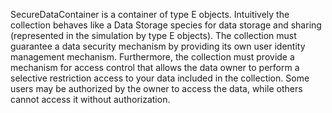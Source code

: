 SecureDataContainer <E> is a container of type E objects. Intuitively the collection behaves like
a Data Storage species for data storage and sharing (represented in the simulation by
type E objects). The collection must guarantee a data security mechanism by providing its own
user identity management mechanism. Furthermore, the collection must provide a mechanism for
access control that allows the data owner to perform a selective restriction
access to your data included in the collection. Some users may be authorized by the owner
to access the data, while others cannot access it without authorization.